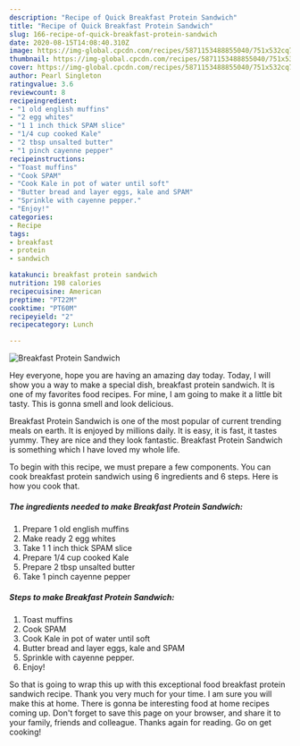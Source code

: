 ```yaml
---
description: "Recipe of Quick Breakfast Protein Sandwich"
title: "Recipe of Quick Breakfast Protein Sandwich"
slug: 166-recipe-of-quick-breakfast-protein-sandwich
date: 2020-08-15T14:08:40.310Z
image: https://img-global.cpcdn.com/recipes/5871153488855040/751x532cq70/breakfast-protein-sandwich-recipe-main-photo.jpg
thumbnail: https://img-global.cpcdn.com/recipes/5871153488855040/751x532cq70/breakfast-protein-sandwich-recipe-main-photo.jpg
cover: https://img-global.cpcdn.com/recipes/5871153488855040/751x532cq70/breakfast-protein-sandwich-recipe-main-photo.jpg
author: Pearl Singleton
ratingvalue: 3.6
reviewcount: 8
recipeingredient:
- "1 old english muffins"
- "2 egg whites"
- "1 1 inch thick SPAM slice"
- "1/4 cup cooked Kale"
- "2 tbsp unsalted butter"
- "1 pinch cayenne pepper"
recipeinstructions:
- "Toast muffins"
- "Cook SPAM"
- "Cook Kale in pot of water until soft"
- "Butter bread and layer eggs, kale and SPAM"
- "Sprinkle with cayenne pepper."
- "Enjoy!"
categories:
- Recipe
tags:
- breakfast
- protein
- sandwich

katakunci: breakfast protein sandwich 
nutrition: 198 calories
recipecuisine: American
preptime: "PT22M"
cooktime: "PT60M"
recipeyield: "2"
recipecategory: Lunch

---
```



![Breakfast Protein Sandwich](https://img-global.cpcdn.com/recipes/5871153488855040/751x532cq70/breakfast-protein-sandwich-recipe-main-photo.jpg)

Hey everyone, hope you are having an amazing day today. Today, I will show you a way to make a special dish, breakfast protein sandwich. It is one of my favorites food recipes. For mine, I am going to make it a little bit tasty. This is gonna smell and look delicious.

Breakfast Protein Sandwich is one of the most popular of current trending meals on earth. It is enjoyed by millions daily. It is easy, it is fast, it tastes yummy. They are nice and they look fantastic. Breakfast Protein Sandwich is something which I have loved my whole life.




To begin with this recipe, we must prepare a few components. You can cook breakfast protein sandwich using 6 ingredients and 6 steps. Here is how you cook that.

##### The ingredients needed to make Breakfast Protein Sandwich:

1. Prepare 1 old english muffins
1. Make ready 2 egg whites
1. Take 1 1 inch thick SPAM slice
1. Prepare 1/4 cup cooked Kale
1. Prepare 2 tbsp unsalted butter
1. Take 1 pinch cayenne pepper




##### Steps to make Breakfast Protein Sandwich:

1. Toast muffins
1. Cook SPAM
1. Cook Kale in pot of water until soft
1. Butter bread and layer eggs, kale and SPAM
1. Sprinkle with cayenne pepper.
1. Enjoy!




So that is going to wrap this up with this exceptional food breakfast protein sandwich recipe. Thank you very much for your time. I am sure you will make this at home. There is gonna be interesting food at home recipes coming up. Don't forget to save this page on your browser, and share it to your family, friends and colleague. Thanks again for reading. Go on get cooking!
